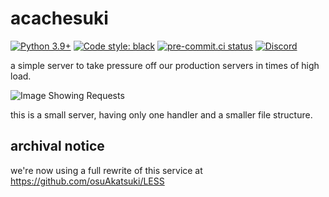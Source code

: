 # acachesuki
[![Python 3.9+](https://img.shields.io/badge/python-3.9+-blue.svg)](https://www.python.org/downloads/)
[![Code style: black](https://img.shields.io/badge/code%20style-black-000000.svg)](https://github.com/ambv/black)
[![pre-commit.ci status](https://results.pre-commit.ci/badge/github/osuAkatsuki/bancho.py/master.svg)](https://results.pre-commit.ci/latest/github/osuAkatsuki/bancho.py/master)
[![Discord](https://discordapp.com/api/guilds/365406575893938177/widget.png?style=shield)](https://discord.gg/5cBtMPW)

a simple server to take pressure off our production servers in times of high load.

![Image Showing Requests](https://i.imgur.com/OpAWUVq.png)

this is a small server, having only one handler and a smaller file structure.

## archival notice
we're now using a full rewrite of this service at https://github.com/osuAkatsuki/LESS
